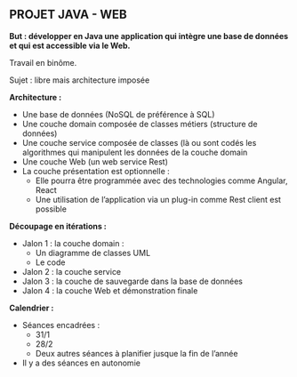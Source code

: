 ##  PROJET JAVA - WEB  ##

**But : développer en Java une application qui intègre une base de données et qui est accessible via le
Web.**

Travail en binôme.

Sujet : libre mais architecture imposée

**Architecture :**

-  Une base de données (NoSQL de préférence à SQL)
- Une couche domain composée de classes métiers (structure de données)
- Une couche service composée de classes (là ou sont codés les algorithmes qui
manipulent les données de la couche domain
- Une couche Web (un web service Rest)
- La couche présentation est optionnelle :
	-  Elle pourra être programmée avec des technologies comme Angular, React
	- Une utilisation de l’application via un plug-in comme Rest client est possible


**Découpage en itérations :**

- Jalon 1 : la couche domain :
	-  Un diagramme de classes UML
	-  Le code
- Jalon 2 : la couche service
- Jalon 3 : la couche de sauvegarde dans la base de données
- Jalon 4 : la couche Web et démonstration finale


**Calendrier :**

- Séances encadrées :
	- 31/1
	- 28/2
	- Deux autres séances à planifier jusque la fin de l’année
- Il y a des séances en autonomie